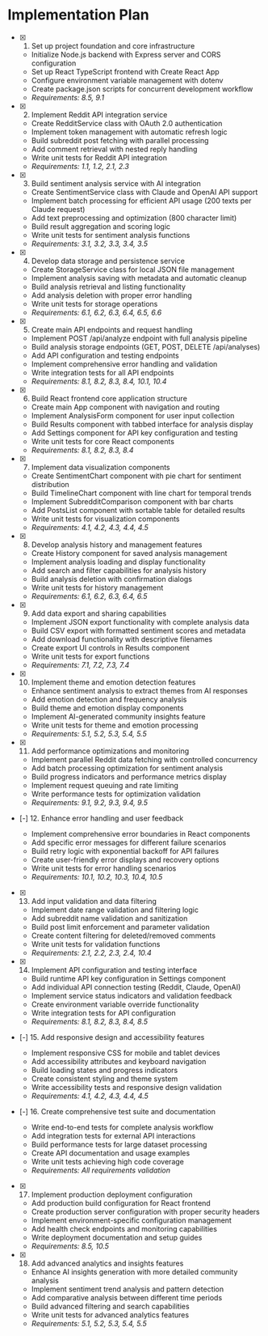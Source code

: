 # Implementation Plan

- [x] 1. Set up project foundation and core infrastructure

  - Initialize Node.js backend with Express server and CORS configuration
  - Set up React TypeScript frontend with Create React App
  - Configure environment variable management with dotenv
  - Create package.json scripts for concurrent development workflow
  - _Requirements: 8.5, 9.1_

- [x] 2. Implement Reddit API integration service

  - Create RedditService class with OAuth 2.0 authentication
  - Implement token management with automatic refresh logic
  - Build subreddit post fetching with parallel processing
  - Add comment retrieval with nested reply handling
  - Write unit tests for Reddit API integration
  - _Requirements: 1.1, 1.2, 2.1, 2.3_

- [x] 3. Build sentiment analysis service with AI integration

  - Create SentimentService class with Claude and OpenAI API support
  - Implement batch processing for efficient API usage (200 texts per Claude request)
  - Add text preprocessing and optimization (800 character limit)
  - Build result aggregation and scoring logic
  - Write unit tests for sentiment analysis functions
  - _Requirements: 3.1, 3.2, 3.3, 3.4, 3.5_

- [x] 4. Develop data storage and persistence service

  - Create StorageService class for local JSON file management
  - Implement analysis saving with metadata and automatic cleanup
  - Build analysis retrieval and listing functionality
  - Add analysis deletion with proper error handling
  - Write unit tests for storage operations
  - _Requirements: 6.1, 6.2, 6.3, 6.4, 6.5, 6.6_

- [x] 5. Create main API endpoints and request handling

  - Implement POST /api/analyze endpoint with full analysis pipeline
  - Build analysis storage endpoints (GET, POST, DELETE /api/analyses)
  - Add API configuration and testing endpoints
  - Implement comprehensive error handling and validation
  - Write integration tests for all API endpoints
  - _Requirements: 8.1, 8.2, 8.3, 8.4, 10.1, 10.4_

- [x] 6. Build React frontend core application structure

  - Create main App component with navigation and routing
  - Implement AnalysisForm component for user input collection
  - Build Results component with tabbed interface for analysis display
  - Add Settings component for API key configuration and testing
  - Write unit tests for core React components
  - _Requirements: 8.1, 8.2, 8.3, 8.4_

- [x] 7. Implement data visualization components

  - Create SentimentChart component with pie chart for sentiment distribution
  - Build TimelineChart component with line chart for temporal trends
  - Implement SubredditComparison component with bar charts
  - Add PostsList component with sortable table for detailed results
  - Write unit tests for visualization components
  - _Requirements: 4.1, 4.2, 4.3, 4.4, 4.5_

- [x] 8. Develop analysis history and management features

  - Create History component for saved analysis management
  - Implement analysis loading and display functionality
  - Add search and filter capabilities for analysis history
  - Build analysis deletion with confirmation dialogs
  - Write unit tests for history management
  - _Requirements: 6.1, 6.2, 6.3, 6.4, 6.5_

- [x] 9. Add data export and sharing capabilities


  - Implement JSON export functionality with complete analysis data
  - Build CSV export with formatted sentiment scores and metadata
  - Add download functionality with descriptive filenames
  - Create export UI controls in Results component
  - Write unit tests for export functions
  - _Requirements: 7.1, 7.2, 7.3, 7.4_

- [x] 10. Implement theme and emotion detection features

  - Enhance sentiment analysis to extract themes from AI responses
  - Add emotion detection and frequency analysis
  - Build theme and emotion display components
  - Implement AI-generated community insights feature
  - Write unit tests for theme and emotion processing
  - _Requirements: 5.1, 5.2, 5.3, 5.4, 5.5_

- [x] 11. Add performance optimizations and monitoring

  - Implement parallel Reddit data fetching with controlled concurrency
  - Add batch processing optimization for sentiment analysis
  - Build progress indicators and performance metrics display
  - Implement request queuing and rate limiting
  - Write performance tests for optimization validation
  - _Requirements: 9.1, 9.2, 9.3, 9.4, 9.5_

- [-] 12. Enhance error handling and user feedback

  - Implement comprehensive error boundaries in React components
  - Add specific error messages for different failure scenarios
  - Build retry logic with exponential backoff for API failures
  - Create user-friendly error displays and recovery options
  - Write unit tests for error handling scenarios
  - _Requirements: 10.1, 10.2, 10.3, 10.4, 10.5_

- [x] 13. Add input validation and data filtering

  - Implement date range validation and filtering logic
  - Add subreddit name validation and sanitization
  - Build post limit enforcement and parameter validation
  - Create content filtering for deleted/removed comments
  - Write unit tests for validation functions
  - _Requirements: 2.1, 2.2, 2.3, 2.4, 10.4_

- [x] 14. Implement API configuration and testing interface

  - Build runtime API key configuration in Settings component
  - Add individual API connection testing (Reddit, Claude, OpenAI)
  - Implement service status indicators and validation feedback
  - Create environment variable override functionality
  - Write integration tests for API configuration
  - _Requirements: 8.1, 8.2, 8.3, 8.4, 8.5_

- [-] 15. Add responsive design and accessibility features

  - Implement responsive CSS for mobile and tablet devices
  - Add accessibility attributes and keyboard navigation
  - Build loading states and progress indicators
  - Create consistent styling and theme system
  - Write accessibility tests and responsive design validation
  - _Requirements: 4.1, 4.2, 4.3, 4.4, 4.5_

- [-] 16. Create comprehensive test suite and documentation

  - Write end-to-end tests for complete analysis workflow
  - Add integration tests for external API interactions
  - Build performance tests for large dataset processing
  - Create API documentation and usage examples
  - Write unit tests achieving high code coverage
  - _Requirements: All requirements validation_

- [x] 17. Implement production deployment configuration


  - Add production build configuration for React frontend
  - Create production server configuration with proper security headers
  - Implement environment-specific configuration management
  - Add health check endpoints and monitoring capabilities
  - Write deployment documentation and setup guides
  - _Requirements: 8.5, 10.5_

- [x] 18. Add advanced analytics and insights features


  - Enhance AI insights generation with more detailed community analysis
  - Implement sentiment trend analysis and pattern detection
  - Add comparative analysis between different time periods
  - Build advanced filtering and search capabilities
  - Write unit tests for advanced analytics features
  - _Requirements: 5.1, 5.2, 5.3, 5.4, 5.5_